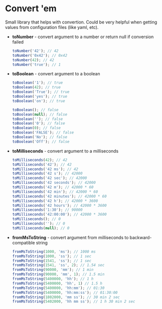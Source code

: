 # Convert 'em

Small library that helps with convertion. Could be very helpful when getting values from configuration files (like yaml, etc).

- **toNumber** - convert argument to a number or return null if conversion failed
  ```js
  toNumber('42'); // 42
  toNumber('0x42'); // 0x42
  toNumber(42); // 42
  toNumber('true'); // 1
  ```

- **toBoolean** - convert argument to a boolean
  ```js
  toBoolean('1'); // true
  toBoolean(42); // true
  toBoolean('True'); // true
  toBoolean('yes'); // true
  toBoolean('on'); // true

  toBoolean(); // false
  toBoolean(null); // false
  toBoolean(''); // false
  toBoolean('0'); // false
  toBoolean(0); // false
  toBoolean('FALSE'); // false
  toBoolean('No'); // false
  toBoolean('Off'); // false
  ```

- **toMilliseconds** - convert argument to a milliseconds
  ```js
  toMilliseconds(42); // 42
  toMilliseconds('42'); // 42
  toMilliseconds('42 ms'); // 42
  toMilliseconds('42 s'); // 42000
  toMilliseconds('42 sec'); // 42000
  toMilliseconds('42 seconds'); // 42000
  toMilliseconds('42 m'); // 42000 * 60
  toMilliseconds('42 min'); // 42000 * 60
  toMilliseconds('42 minutes'); // 42000 * 60
  toMilliseconds('42 h'); // 42000 * 3600
  toMilliseconds('42 hours'); // 42000 * 3600
  toMilliseconds('1:30'); // 90000
  toMilliseconds('42:00:00'); // 42000 * 3600
  toMilliseconds(); // 0
  toMilliseconds(''); // 0
  toMilliseconds(null); // 0
  ```

- **fromMsToString** - convert argument from milliseconds to backward-compatible string
  ```js
  fromMsToString(1000, 'ms'); // 1000 ms
  fromMsToString(1000, 'ss'); // 1 sec
  fromMsToString(1541, 'ss'); // 1 sec
  fromMsToString(1541, 'ss', 2); // 1.54 sec
  fromMsToString(90000, 'mm'); // 1 min
  fromMsToString(90000, 'mm', 1); // 1.5 min
  fromMsToString(5400000, 'hh'); // 1 h
  fromMsToString(5400000, 'hh', 1) // 1.5 h
  fromMsToString(5400000, 'hh:mm'); // 01:30
  fromMsToString(5400000, 'hh:mm:ss'); // 01:30:00
  fromMsToString(1802000, 'mm ss'); // 30 min 2 sec
  fromMsToString(5402000, 'hh mm ss'); // 1 h 30 min 2 sec
  ```